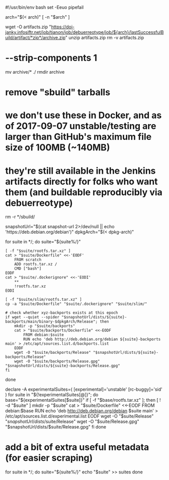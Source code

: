 
#!/usr/bin/env bash
set -Eeuo pipefail

arch="$(< arch)"
[ -n "$arch" ]

wget -O artifacts.zip "https://doi-janky.infosiftr.net/job/tianon/job/debuerreotype/job/${arch}/lastSuccessfulBuild/artifact/*zip*/archive.zip"
unzip artifacts.zip
rm -v artifacts.zip

# --strip-components 1
mv archive/* ./
rmdir archive

# remove "sbuild" tarballs
# we don't use these in Docker, and as of 2017-09-07 unstable/testing are larger than GitHub's maximum file size of 100MB (~140MB)
# they're still available in the Jenkins artifacts directly for folks who want them (and buildable reproducibly via debuerreotype)
rm -r */sbuild/

snapshotUrl="$(cat snapshot-url 2>/dev/null || echo 'https://deb.debian.org/debian')"
dpkgArch="$(< dpkg-arch)"

for suite in */; do
	suite="${suite%/}"

	[ -f "$suite/rootfs.tar.xz" ]
	cat > "$suite/Dockerfile" <<-'EODF'
		FROM scratch
		ADD rootfs.tar.xz /
		CMD ["bash"]
	EODF
	cat > "$suite/.dockerignore" <<-'EODI'
		**
		!rootfs.tar.xz
	EODI

	[ -f "$suite/slim/rootfs.tar.xz" ]
	cp -a "$suite/Dockerfile" "$suite/.dockerignore" "$suite/slim/"

	# check whether xyz-backports exists at this epoch
	if wget --quiet --spider "$snapshotUrl/dists/${suite}-backports/main/binary-$dpkgArch/Release"; then
		mkdir -p "$suite/backports"
		cat > "$suite/backports/Dockerfile" <<-EODF
			FROM debian:$suite
			RUN echo 'deb http://deb.debian.org/debian ${suite}-backports main' > /etc/apt/sources.list.d/backports.list
		EODF
		wget -O "$suite/backports/Release" "$snapshotUrl/dists/${suite}-backports/Release"
		wget -O "$suite/backports/Release.gpg" "$snapshotUrl/dists/${suite}-backports/Release.gpg"
	fi
done

declare -A experimentalSuites=(
	[experimental]='unstable'
	[rc-buggy]='sid'
)
for suite in "${!experimentalSuites[@]}"; do
	base="${experimentalSuites[$suite]}"
	if [ -f "$base/rootfs.tar.xz" ]; then
		[ ! -d "$suite" ]
		mkdir -p "$suite"
		cat > "$suite/Dockerfile" <<-EODF
			FROM debian:$base
			RUN echo 'deb http://deb.debian.org/debian $suite main' > /etc/apt/sources.list.d/experimental.list
		EODF
		wget -O "$suite/Release" "$snapshotUrl/dists/$suite/Release"
		wget -O "$suite/Release.gpg" "$snapshotUrl/dists/$suite/Release.gpg"
	fi
done

# add a bit of extra useful metadata (for easier scraping)
for suite in */; do
	suite="${suite%/}"
	echo "$suite" >> suites
done
